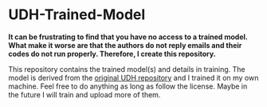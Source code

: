 # UDH-Trained-Model
**It can be frustrating to find that you have no access to a trained model. What make it worse are that the authors do not reply emails and their codes do not run properly. Therefore, I create this repository.**

This repository contains the trained model(s) and details in training. The model is derived from the [original UDH repository](https://github.com/ChaoningZhang/Universal-Deep-Hiding) and I trained it on my own machine. Feel free to do anything as long as follow the license. Maybe in the future I will train and upload more of them.
